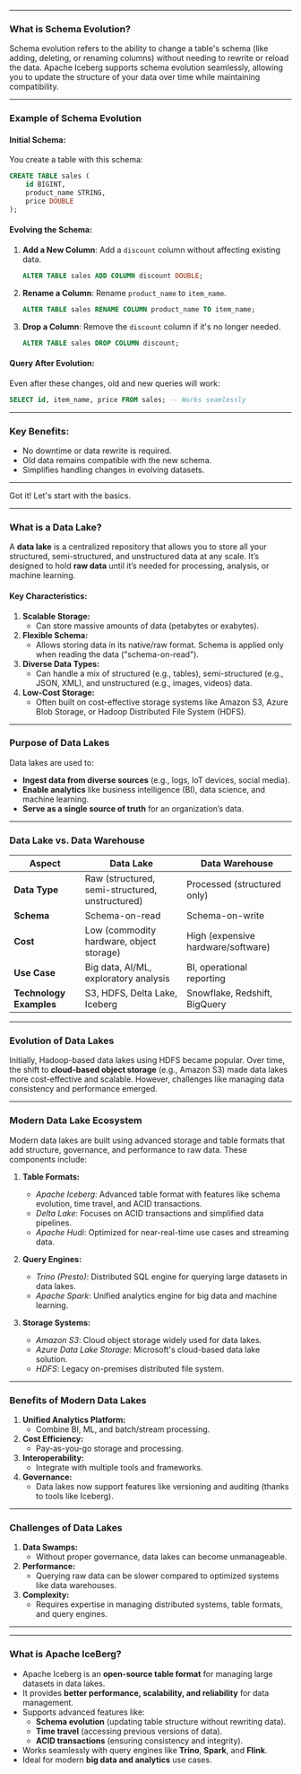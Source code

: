 


------

### What is Schema Evolution?
Schema evolution refers to the ability to change a table's schema (like adding, deleting, or renaming columns) without needing to rewrite or reload the data. Apache Iceberg supports schema evolution seamlessly, allowing you to update the structure of your data over time while maintaining compatibility.

---

### Example of Schema Evolution

#### Initial Schema:
You create a table with this schema:
```sql
CREATE TABLE sales (
    id BIGINT,
    product_name STRING,
    price DOUBLE
);
```

#### Evolving the Schema:
1. **Add a New Column**: Add a `discount` column without affecting existing data.
   ```sql
   ALTER TABLE sales ADD COLUMN discount DOUBLE;
   ```

2. **Rename a Column**: Rename `product_name` to `item_name`.
   ```sql
   ALTER TABLE sales RENAME COLUMN product_name TO item_name;
   ```

3. **Drop a Column**: Remove the `discount` column if it's no longer needed.
   ```sql
   ALTER TABLE sales DROP COLUMN discount;
   ```

#### Query After Evolution:
Even after these changes, old and new queries will work:
```sql
SELECT id, item_name, price FROM sales; -- Works seamlessly
```

---

### Key Benefits:
- No downtime or data rewrite is required.
- Old data remains compatible with the new schema.
- Simplifies handling changes in evolving datasets.

---

Got it! Let's start with the basics.

---

### What is a Data Lake?
A **data lake** is a centralized repository that allows you to store all your structured, semi-structured, and unstructured data at any scale. It’s designed to hold **raw data** until it’s needed for processing, analysis, or machine learning. 

#### Key Characteristics:
1. **Scalable Storage:**
   - Can store massive amounts of data (petabytes or exabytes).
2. **Flexible Schema:**
   - Allows storing data in its native/raw format. Schema is applied only when reading the data ("schema-on-read").
3. **Diverse Data Types:**
   - Can handle a mix of structured (e.g., tables), semi-structured (e.g., JSON, XML), and unstructured (e.g., images, videos) data.
4. **Low-Cost Storage:**
   - Often built on cost-effective storage systems like Amazon S3, Azure Blob Storage, or Hadoop Distributed File System (HDFS).

---

### Purpose of Data Lakes
Data lakes are used to:
- **Ingest data from diverse sources** (e.g., logs, IoT devices, social media).
- **Enable analytics** like business intelligence (BI), data science, and machine learning.
- **Serve as a single source of truth** for an organization’s data.

---

### Data Lake vs. Data Warehouse
| **Aspect**            | **Data Lake**                         | **Data Warehouse**               |
|------------------------|---------------------------------------|-----------------------------------|
| **Data Type**          | Raw (structured, semi-structured, unstructured) | Processed (structured only)      |
| **Schema**             | Schema-on-read                      | Schema-on-write                  |
| **Cost**               | Low (commodity hardware, object storage) | High (expensive hardware/software) |
| **Use Case**           | Big data, AI/ML, exploratory analysis | BI, operational reporting        |
| **Technology Examples**| S3, HDFS, Delta Lake, Iceberg        | Snowflake, Redshift, BigQuery    |

---

### Evolution of Data Lakes
Initially, Hadoop-based data lakes using HDFS became popular. Over time, the shift to **cloud-based object storage** (e.g., Amazon S3) made data lakes more cost-effective and scalable. However, challenges like managing data consistency and performance emerged.

---

### Modern Data Lake Ecosystem
Modern data lakes are built using advanced storage and table formats that add structure, governance, and performance to raw data. These components include:

1. **Table Formats:**
   - *Apache Iceberg*: Advanced table format with features like schema evolution, time travel, and ACID transactions.
   - *Delta Lake*: Focuses on ACID transactions and simplified data pipelines.
   - *Apache Hudi*: Optimized for near-real-time use cases and streaming data.

2. **Query Engines:**
   - *Trino (Presto)*: Distributed SQL engine for querying large datasets in data lakes.
   - *Apache Spark*: Unified analytics engine for big data and machine learning.

3. **Storage Systems:**
   - *Amazon S3*: Cloud object storage widely used for data lakes.
   - *Azure Data Lake Storage*: Microsoft's cloud-based data lake solution.
   - *HDFS*: Legacy on-premises distributed file system.

---

### Benefits of Modern Data Lakes
1. **Unified Analytics Platform:**
   - Combine BI, ML, and batch/stream processing.
2. **Cost Efficiency:**
   - Pay-as-you-go storage and processing.
3. **Interoperability:**
   - Integrate with multiple tools and frameworks.
4. **Governance:**
   - Data lakes now support features like versioning and auditing (thanks to tools like Iceberg).

---

### Challenges of Data Lakes
1. **Data Swamps:**
   - Without proper governance, data lakes can become unmanageable.
2. **Performance:**
   - Querying raw data can be slower compared to optimized systems like data warehouses.
3. **Complexity:**
   - Requires expertise in managing distributed systems, table formats, and query engines.

---

---

### What is Apache IceBerg?
- Apache Iceberg is an **open-source table format** for managing large datasets in data lakes.  
- It provides **better performance, scalability, and reliability** for data management.  
- Supports advanced features like:  
  - **Schema evolution** (updating table structure without rewriting data).  
  - **Time travel** (accessing previous versions of data).  
  - **ACID transactions** (ensuring consistency and integrity).  
- Works seamlessly with query engines like **Trino**, **Spark**, and **Flink**.  
- Ideal for modern **big data and analytics** use cases.


